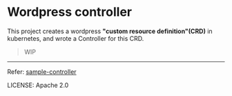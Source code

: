 # Wordpress controller

This project creates a wordpress **"custom resource definition"(CRD)**
in kubernetes, and wrote a Controller for this CRD.

> WIP

----

Refer: [sample-controller](https://github.com/kubernetes/sample-controller)

LICENSE: Apache 2.0